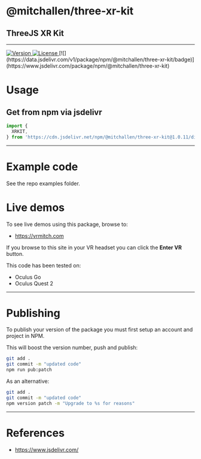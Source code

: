 # @mitchallen/three-xr-kit
ThreeJS XR Kit
--

* * * 

<p align="left">
  <a href="https://npmjs.org/package/@mitchallen/three-xr-kit">
    <img src="http://img.shields.io/npm/v/@mitchallen/three-xr-kit.svg?style=flat-square" alt="Version">
  </a>
  <a href="https://npmjs.com/package/@mitchallen/three-xr-kit">
    <img src="https://img.shields.io/npm/l/@mitchallen/three-xr-kit.svg?style=flat-square" alt="License">
  </a>
  [![](https://data.jsdelivr.com/v1/package/npm/@mitchallen/three-xr-kit/badge)](https://www.jsdelivr.com/package/npm/@mitchallen/three-xr-kit)
</p>

# Usage

## Get from npm via jsdelivr 

```js
import {
  XRKIT,
} from 'https://cdn.jsdelivr.net/npm/@mitchallen/three-xr-kit@1.0.11/dist/three-xr-kit.modern.js'
```

* * *

# Example code

See the repo examples folder.

# Live demos

To see live demos using this package, browse to:

* https://vrmitch.com

If you browse to this site in your VR headset you can click the **Enter VR** button.

This code has been tested on:

* Oculus Go
* Oculus Quest 2

* * *

# Publishing

To publish your version of the package you must first setup an account and project in NPM.

This will boost the version number, push and publish:

```sh
git add .
git commit -m "updated code"
npm run pub:patch
```

As an alternative:

```sh
git add .
git commit -m "updated code"
npm version patch -m "Upgrade to %s for reasons"
```

* * * 

# References

* https://www.jsdelivr.com/


